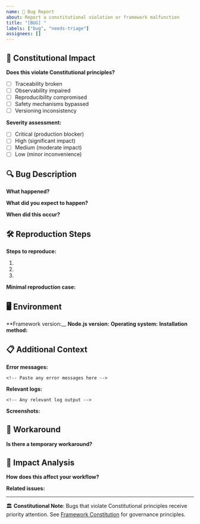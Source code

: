 ```yaml
---
name: 🐛 Bug Report
about: Report a constitutional violation or framework malfunction
title: "[BUG] "
labels: ["bug", "needs-triage"]
assignees: []
---
```


## 🚨 Constitutional Impact

**Does this violate Constitutional principles?**

- [ ] Traceability broken
- [ ] Observability impaired
- [ ] Reproducibility compromised
- [ ] Safety mechanisms bypassed
- [ ] Versioning inconsistency

**Severity assessment:**

- [ ] Critical (production blocker)
- [ ] High (significant impact)
- [ ] Medium (moderate impact)
- [ ] Low (minor inconvenience)

## 🔍 Bug Description

**What happened?**

<!-- Clear description of the bug -->

**What did you expect to happen?**

<!-- Expected behavior -->

**When did this occur?**

<!-- Context: during Blueprint creation, CLI usage, validation, etc. -->

## 🛠️ Reproduction Steps

**Steps to reproduce:**

1.
2.
3.

**Minimal reproduction case:**

<!-- Smallest possible example that demonstrates the bug -->

## 🖥️ Environment

**Framework version:__ <!-- Check VERSION file or npm ls --> __Node.js version:__ <!-- node --version --> __Operating
system:__ <!-- macOS, Linux, Windows --> __Installation method:__ <!-- npm, git clone, etc. -->

## 📋 Additional Context

**Error messages:**

```
<!-- Paste any error messages here -->
```

**Relevant logs:**

```
<!-- Any relevant log output -->
```

**Screenshots:**

<!-- If applicable, add screenshots -->

## 🔄 Workaround

**Is there a temporary workaround?**

<!-- If you found a way around the issue -->

## 🧠 Impact Analysis

**How does this affect your workflow?**

<!-- Describe the practical impact -->

**Related issues:**

<!-- Link to any related issues -->

---

🏛️ __Constitutional Note__: Bugs that violate Constitutional principles receive priority attention. See
[Framework Constitution](../CONSTITUTION.md) for governance principles.
